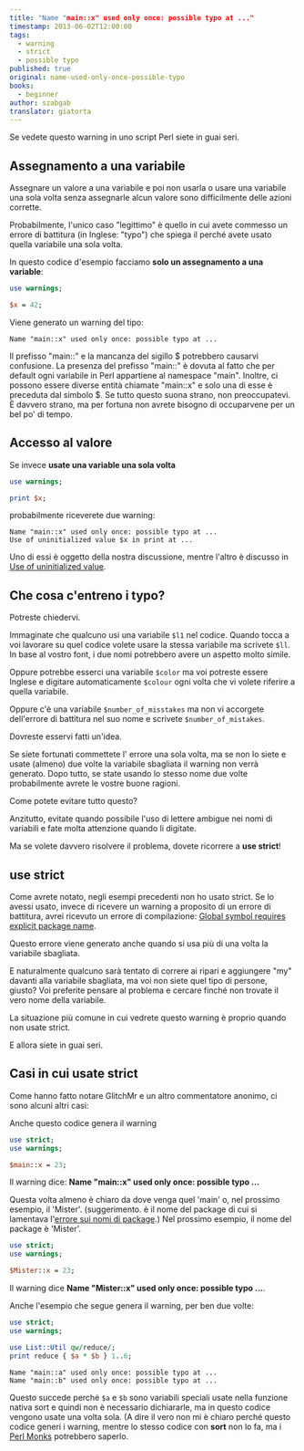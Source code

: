 ```yaml
---
title: "Name "main::x" used only once: possible typo at ..."
timestamp: 2013-06-02T12:00:00
tags:
  - warning
  - strict
  - possible typo
published: true
original: name-used-only-once-possible-typo
books:
  - beginner
author: szabgab
translator: giatorta
---
```



Se vedete questo warning in uno script Perl siete in guai seri.


## Assegnamento a una variabile

Assegnare un valore a una variabile e poi non usarla
o usare una variabile una sola volta senza assegnarle alcun valore
sono difficilmente delle azioni corrette.

Probabilmente, l'unico caso "legittimo" è quello in cui avete commesso un errore di battitura
(in Inglese: "typo") che spiega il perché avete usato quella variabile una sola volta.

In questo codice d'esempio facciamo <b>solo un assegnamento a una variable</b>:

```perl
use warnings;

$x = 42;
```

Viene generato un warning del tipo:

```
Name "main::x" used only once: possible typo at ...
```

Il prefisso "main::" e la mancanza del sigillo $ potrebbero causarvi confusione.
La presenza del prefisso "main::" è dovuta al fatto che per default
ogni variabile in Perl appartiene al namespace "main". Inoltre, ci possono
essere diverse entità chiamate "main::x" e solo una di esse
è preceduta dal simbolo $. Se tutto questo suona strano, non preoccupatevi.
È davvero strano, ma per fortuna non avrete bisogno di occuparvene per un bel po' di tempo.

## Accesso al valore

Se invece <b>usate una variable una sola volta</b>

```perl
use warnings;

print $x;
```

probabilmente riceverete due warning:

```
Name "main::x" used only once: possible typo at ...
Use of uninitialized value $x in print at ...
```

Uno di essi è oggetto della nostra discussione, mentre l'altro è discusso in
[Use of uninitialized value](/use-of-uninitialized-value).


## Che cosa c'entreno i typo?

Potreste chiedervi.

Immaginate che qualcuno usi una variabile `$l1` nel codice. Quando
tocca a voi lavorare su quel codice volete usare la stessa variabile ma scrivete `$ll`.
In base al vostro font, i due nomi potrebbero avere un aspetto molto simile.

Oppure potrebbe esserci una variabile `$color` ma voi potreste essere Inglese
e digitare automaticamente `$colour` ogni volta che vi volete riferire a quella variabile.

Oppure c'è una variabile `$number_of_misstakes` ma non vi accorgete
dell'errore di battitura nel suo nome e scrivete `$number_of_mistakes`.

Dovreste esservi fatti un'idea.

Se siete fortunati commettete l' errore una sola volta, ma se non lo siete e
usate (almeno) due volte la variabile sbagliata il warning non verrà generato.
Dopo tutto, se state usando lo stesso nome due volte probabilmente avrete le vostre buone ragioni.

Come potete evitare tutto questo?

Anzitutto, evitate quando possibile l'uso di lettere ambigue nei nomi di variabili e fate
molta attenzione quando li digitate.

Ma se volete davvero risolvere il problema, dovete ricorrere a <b>use strict</b>!

## use strict

Come avrete notato, negli esempi precedenti non ho usato strict. Se lo avessi usato,
invece di ricevere un warning a proposito di un errore di battitura, avrei ricevuto un errore di
compilazione:
[Global symbol requires explicit package name](/global-symbol-requires-explicit-package-name).

Questo errore viene generato anche quando si usa più di una volta la variabile sbagliata.

E naturalmente qualcuno sarà tentato di correre ai ripari e aggiungere "my" davanti alla variabile
sbagliata, ma voi non siete quel tipo di persone, giusto? Voi preferite pensare al problema e cercare finché
non trovate il vero nome della variabile.

La situazione più comune in cui vedrete questo warning è proprio quando non usate strict.

E allora siete in guai seri.

## Casi in cui usate strict

Come hanno fatto notare GlitchMr e un altro commentatore anonimo, ci sono alcuni altri casi:

Anche questo codice genera il warning

```perl
use strict;
use warnings;

$main::x = 23;
```

Il warning dice: <b>Name "main::x" used only once: possible typo ...</b>

Questa volta almeno è chiaro da dove venga quel 'main' o, nel
prossimo esempio, il 'Mister'. (suggerimento. è il nome del package di cui
si lamentava l'[errore sui nomi di package](/global-symbol-requires-explicit-package-name).)
Nel prossimo esempio, il nome del package è 'Mister'.

```perl
use strict;
use warnings;

$Mister::x = 23;
```

Il warning dice <b>Name "Mister::x" used only once: possible typo ...</b>.

Anche l'esempio che segue genera il warning, per ben due volte:

```perl
use strict;
use warnings;

use List::Util qw/reduce/;
print reduce { $a * $b } 1..6;
```

```
Name "main::a" used only once: possible typo at ...
Name "main::b" used only once: possible typo at ...
```

Questo succede perché `$a` e `$b` sono
variabili speciali usate nella funzione nativa sort e
quindi non è necessario dichiararle, ma in questo codice
vengono usate una volta sola.
(A dire il vero non mi è chiaro perché questo codice generi i warning,
mentre lo stesso codice con <b>sort</b> non lo fa, ma i
[Perl Monks](http://www.perlmonks.org/?node_id=1021888) potrebbero saperlo.


